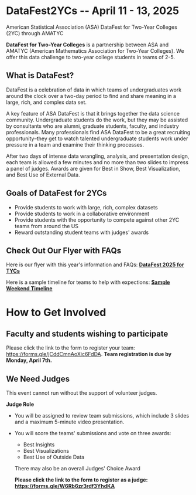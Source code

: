 # DataFest2YCs -- April 11 - 13, 2025

American Statistical Association (ASA) DataFest for Two-Year Colleges (2YC) through AMATYC

**DataFest for Two-Year Colleges** is a partnership between ASA and AMATYC (American Mathematics Association for Two-Year Colleges). We offer this data challenge to two-year college students in teams of 2-5. 

## What is DataFest? 

DataFest is a celebration of data in which teams of undergraduates work around the clock over a two-day period to find and share meaning in a large, rich, and complex data set.

A key feature of ASA DataFest is that it brings together the data science community. Undergraduate students do the work, but they may be assisted by consultants who are alumni, graduate students, faculty, and industry professionals. Many professionals find ASA DataFest to be a great recruiting opportunity–they get to watch talented undergraduate students work under pressure in a team and examine their thinking processes.

After two days of intense data wrangling, analysis, and presentation design, each team is allowed a few minutes and no more than two slides to impress a panel of judges. Awards are given for Best in Show, Best Visualization, and Best Use of External Data.

## Goals of DataFest for 2YCs

- Provide students to work with large, rich, complex datasets
- Provide students to work in a collaborative environment
- Provide students with the opportunity to compete against other 2YC teams from around the US
- Reward outstanding student teams with judges' awards

## Check Out Our Flyer with FAQs

Here is our flyer with this year's information and FAQs:     [**DataFest 2025 for TYCs**](./2025TYCDataFestFlyer.pdf)

Here is a sample timeline for teams to help with expections:  [**Sample Weekend Timeline**](./Sample_Weekend_Timeline.pdf)

# How to Get Involved

## Faculty and students wishing to participate

Please click the link to the form to register your team:  https://forms.gle/jCddCmnAoXic6FdDA. 
**Team registration is due by Monday, April 7th.**


## We Need Judges

This event cannot run without the support of volunteer judges.

**Judge Role**
- You will be assigned to review team submissions, which include 3 slides and a maximum 5-minute video presentation.
- You will score the teams' submissions and vote on three awards:
    - Best Insights
    - Best Visualizations
    - Best Use of Outside Data
 
  There may also be an overall Judges' Choice Award

  **Please click the link to the form to register as a judge: https://forms.gle/W6Rb6zr3rdf3YhdKA**

